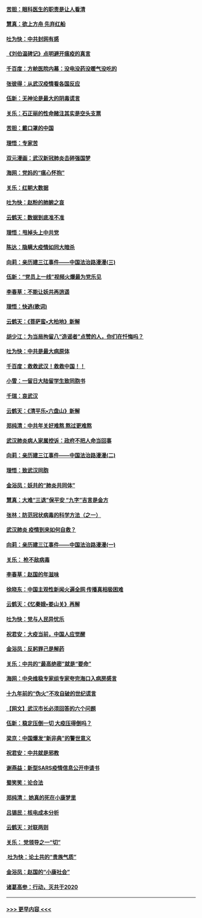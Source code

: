 #### [苦胆：眼科医生的职责是让人看清](../pages/nsc993/n11853840.md?t=02090902) 
#### [慧真：欲上方舟 先弃红船](../pages/nsc993/n11853483.md?t=02090902) 
#### [吐为快：中共封网有感](../pages/nsc993/n11852575.md?t=02090902) 
#### [《刘伯温碑记》点明避开瘟疫的真言](../pages/nsc993/n11852128.md?t=02090902) 
#### [千百度：方舱医院内幕：没电没药没暖气没吃的](../pages/nsc993/n11850211.md?t=02090902) 
#### [张彼得：从武汉疫情看各国反应](../pages/nsc993/n11850102.md?t=02090902) 
#### [伍新：无神论是最大的阴毒谎言](../pages/nsc993/n11846129.md?t=02090902) 
#### [关乐：石正丽的性命赌注其实是空头支票](../pages/nsc993/n11846109.md?t=02090902) 
#### [苦胆：戴口罩的中国](../pages/nsc993/n11845576.md?t=02090902) 
#### [理悟：专家苦](../pages/nsc993/n11845564.md?t=02090902) 
#### [双元漫画：武汉新冠肺炎击碎强国梦](../pages/nsc993/n11843320.md?t=02090902) 
#### [海网：党妈的“瘟心怀抱”](../pages/nsc993/n11840740.md?t=02090902) 
#### [关乐：红朝大数据](../pages/nsc993/n11840675.md?t=02090902) 
#### [吐为快：赵粉的肺腑之哀](../pages/nsc993/n11840618.md?t=02090902) 
#### [云鹤天：数据到底准不准](../pages/nsc993/n11840325.md?t=02090902) 
#### [理悟：甩掉头上中共党](../pages/nsc993/n11838826.md?t=02090902) 
#### [陈达：隐瞒大疫情如同大暗杀](../pages/nsc993/n11838771.md?t=02090902) 
#### [向莉：亲历建三江事件——中国法治路漫漫(三)](../pages/nsc993/n11831825.md?t=02090902) 
#### [伍新：“党员上一线”视频火爆最为党乐见](../pages/nsc993/n11838200.md?t=02090902) 
#### [李春草：不能让妖共再逍遥](../pages/nsc993/n11838102.md?t=02090902) 
#### [理悟：快逃(歌词)](../pages/nsc993/n11838083.md?t=02090902) 
#### [云鹤天：《菩萨蛮▪大柏地》新解](../pages/nsc993/n11838059.md?t=02090902) 
#### [胡少江：为当局拘留八“造谣者”点赞的人，你们在忏悔吗？](../pages/nsc993/n11836801.md?t=02090902) 
#### [吐为快：中共是最大病原体](../pages/nsc993/n11836748.md?t=02090902) 
#### [千百度：救救武汉！救救中国！！](../pages/nsc993/n11836145.md?t=02090902) 
#### [小雪：一留日大陆留学生致同胞书](../pages/nsc993/n11834624.md?t=02090902) 
#### [千瑞：哀武汉](../pages/nsc993/n11833647.md?t=02090902) 
#### [云鹤天：《清平乐▪六盘山》新解](../pages/nsc993/n11833611.md?t=02090902) 
#### [郑纯清：中共年关好难熬 熬过更难熬](../pages/nsc993/n11833489.md?t=02090902) 
#### [武汉肺炎病人家属控诉：政府不把人命当回事](../pages/nsc993/n11833205.md?t=02090902) 
#### [向莉：亲历建三江事件——中国法治路漫漫(二)](../pages/nsc993/n11829102.md?t=02090902) 
#### [理悟：致武汉同胞](../pages/nsc993/n11831522.md?t=02090902) 
#### [金浴凤：妖共的“肺炎共同体”](../pages/nsc993/n11829448.md?t=02090902) 
#### [慧真：大难“三退”保平安 “九字”吉言是金方](../pages/nsc993/n11829501.md?t=02090902) 
#### [张林：防范冠状病毒的科学方法（之一）](../pages/nsc993/n11828618.md?t=02090902) 
#### [武汉肺炎 疫情到来如何自救？](../pages/nsc993/n11827632.md?t=02090902) 
#### [向莉：亲历建三江事件——中国法治路漫漫(一)](../pages/nsc993/n11827190.md?t=02090902) 
#### [关乐： 枪不敌病毒](../pages/nsc993/n11826746.md?t=02090902) 
#### [李春草：赵国的年滋味](../pages/nsc993/n11826321.md?t=02090902) 
#### [徐晓东：中国主观性新闻火遍全网 传播真相极困难](../pages/nsc993/n11826508.md?t=02090902) 
#### [云鹤天：《忆秦娥▪娄山关》再解](../pages/nsc993/n11824682.md?t=02090902) 
#### [吐为快：党与人民异忧乐](../pages/nsc993/n11824660.md?t=02090902) 
#### [祝君安：大疫当前，中国人应觉醒](../pages/nsc993/n11821946.md?t=02090902) 
#### [金浴凤：反躬罪己是解药](../pages/nsc993/n11820280.md?t=02090902) 
#### [关乐：中共的“最高绝密”就是“要命”](../pages/nsc993/n11816946.md?t=02090902) 
#### [海网：中央维稳专家组专家夸完海口入病房感言](../pages/nsc993/n11815138.md?t=02090902) 
#### [十九年前的“伪火”不攻自破的世纪谎言](../pages/nsc993/n11813238.md?t=02090902) 
#### [【网文】武汉市长必须回答的六个问题](../pages/nsc993/n11813848.md?t=02090902) 
#### [伍新：稳定压倒一切 大疫压得倒吗？](../pages/nsc993/n11812634.md?t=02090902) 
#### [梁京：中国爆发“新非典”的警世意义](../pages/nsc993/n11812554.md?t=02090902) 
#### [祝君安：中共就是邪教](../pages/nsc993/n11812431.md?t=02090902) 
#### [谢燕益：新型SARS疫情信息公开申请书](../pages/nsc993/n11808840.md?t=02090902) 
#### [蜀笑笑：论合法](../pages/nsc993/n11808064.md?t=02090902) 
#### [郑纯清： 她真的死在小康梦里](../pages/nsc993/n11806623.md?t=02090902) 
#### [吕锡民：核电成本分析](../pages/nsc993/n11806284.md?t=02090902) 
#### [云鹤天：对联两则](../pages/nsc993/n11805957.md?t=02090902) 
#### [关乐： 党领导之一“切”](../pages/nsc993/n11804505.md?t=02090902) 
#### [ 吐为快：论土共的“贵族气质”](../pages/nsc993/n11804490.md?t=02090902) 
#### [金浴凤：赵国的“小康社会”](../pages/nsc993/n11804452.md?t=02090902) 
#### [诸葛高参：行动，灭共于2020](../pages/nsc993/n11804120.md?t=02090902) 

----
#### [ >>> 更早内容 <<< ](../indexes/nsc993-earlier.md)
